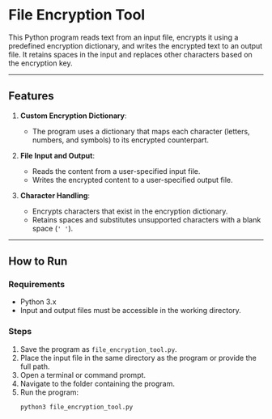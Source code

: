 # File Encryption Tool

This Python program reads text from an input file, encrypts it using a predefined encryption dictionary, and writes the encrypted text to an output file. It retains spaces in the input and replaces other characters based on the encryption key.

---

## **Features**
1. **Custom Encryption Dictionary**:
   - The program uses a dictionary that maps each character (letters, numbers, and symbols) to its encrypted counterpart.

2. **File Input and Output**:
   - Reads the content from a user-specified input file.
   - Writes the encrypted content to a user-specified output file.

3. **Character Handling**:
   - Encrypts characters that exist in the encryption dictionary.
   - Retains spaces and substitutes unsupported characters with a blank space (`' '`).

---

## **How to Run**

### **Requirements**
- Python 3.x
- Input and output files must be accessible in the working directory.

### **Steps**
1. Save the program as `file_encryption_tool.py`.
2. Place the input file in the same directory as the program or provide the full path.
3. Open a terminal or command prompt.
4. Navigate to the folder containing the program.
5. Run the program:
   ```bash
   python3 file_encryption_tool.py

